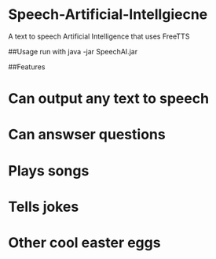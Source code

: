 # Speech-Artificial-Intellgiecne
A text to speech Artificial Intelligence that uses  FreeTTS 

##Usage
run with java -jar SpeechAI.jar

##Features
# Can output any text to speech
# Can answser questions
# Plays songs
# Tells jokes
# Other cool easter eggs
